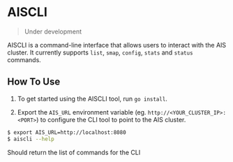# AISCLI
> Under development

AISCLI is a command-line interface that allows users to interact with the AIS cluster. It currently supports `list`, `smap`, `config`, `stats` and `status` commands.

## How To Use
1. To get started using the AISCLI tool, run `go install`. 

2. Export the `AIS_URL` environment variable (eg. `http://<YOUR_CLUSTER_IP>:<PORT>`) to configure the CLI tool to point to the AIS cluster.
 ```sh
 $ export AIS_URL=http://localhost:8080
 $ aiscli --help
 ```
 Should return the list of commands for the CLI

